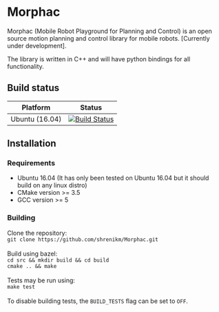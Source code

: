 # Morphac

Morphac (Mobile Robot Playground for Planning and Control) is an open source motion planning and control library for mobile robots. [Currently under development].

The library is written in C++ and will have python bindings for all functionality.

## Build status
Platform | Status
---------|-------
Ubuntu (16.04) | [![Build Status](https://travis-ci.com/shrenikm/Morphac.svg?branch=master)](https://travis-ci.com/shrenikm/Morphac)

## Installation

### Requirements
* Ubuntu 16.04 (It has only been tested on Ubuntu 16.04 but it should build on any linux distro)
* CMake version >= 3.5
* GCC version >= 5

### Building
Clone the repository:<br/>
`git clone https://github.com/shrenikm/Morphac.git`<br/><br/>
Build using bazel:<br/>
`cd src && mkdir build && cd build`<br/>
`cmake .. && make`<br/><br/>
Tests may be run using:<br/>
`make test`<br/><br/>
To disable building tests, the `BUILD_TESTS` flag can be set to `OFF`.

